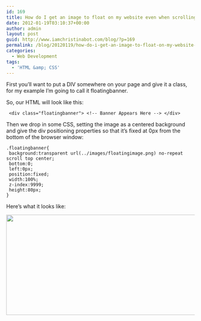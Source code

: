 ```yaml
---
id: 169
title: How do I get an image to float on my website even when scrolling?
date: 2012-01-19T03:10:37+00:00
author: admin
layout: post
guid: http://www.iamchristinabot.com/blog/?p=169
permalink: /blog/20120119/how-do-i-get-an-image-to-float-on-my-website-even-when-scrolling/
categories:
  - Web Development
tags:
  - 'HTML &amp; CSS'
---
```

First you&#8217;ll want to put a DIV somewhere on your page and give it a class, for my example I&#8217;m going to call it floatingbanner.

So, our HTML will look like this:

     <div class="floatingbanner"> <!-- Banner Appears Here --> </div>

Then we drop in some CSS, setting the image as a centered background and give the div positioning properties so that it&#8217;s fixed at 0px from the bottom of the browser window:

    .floatingbanner{
     background:transparent url(../images/floatingimage.png) no-repeat scroll top center;
     bottom:0;
     left:0px;
     position:fixed;
     width:100%;
     z-index:9999;
     height:80px;
    }

Here&#8217;s what it looks like:

<img src="{{ site.url | prepend: site.baseurl }}/wp-content/uploads/2012/01/image-floating-in-browser-window.png" alt="" title="image floating in browser window" width="645" height="268" class="aligncenter size-full wp-image-171" srcset="{{ site.url | prepend: site.baseurl }}/wp-content/uploads/2012/01/image-floating-in-browser-window.png 645w, {{ site.url | prepend: site.baseurl }}/wp-content/uploads/2012/01/image-floating-in-browser-window-300x124.png 300w" sizes="(max-width: 645px) 100vw, 645px" />
